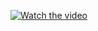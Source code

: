 [![Watch the video](https://img.youtube.com/vi/d1aODD4q-gg/0.jpg)](https://www.youtube.com/watch?v=d1aODD4q-gg)

